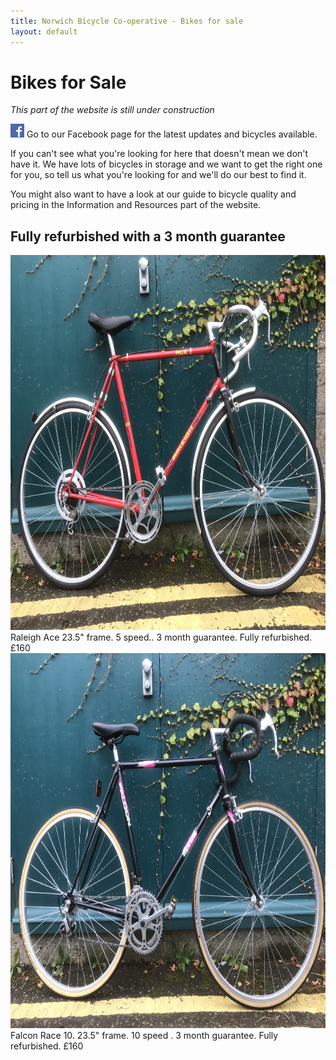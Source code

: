 ```yaml
---
title: Norwich Bicycle Co-operative - Bikes for sale
layout: default
---
```


Bikes for Sale
==============

*This part of the website is still under construction*

[![Go to our Facebook page](/static/images/fb_logo.png)](https://www.facebook.com/drbikeatuea/photos/a.10159358552855370.1073741830.312671550369/10159358553260370/?type=3&theater) Go to our Facebook page for the latest updates and bicycles available.

If you can't see what you're looking for here that doesn't mean we don't have it. We have lots of bicycles in storage and we want to get the right one for you, so tell us what you're looking for and we'll do our best to find it.

You might also want to have a look at our guide to bicycle quality and pricing in the Information and Resources part of the website.

Fully refurbished with a 3 month guarantee
------------------------------------------

<img src="/static/images/IMG_1147.JPG" width="800" height="600" />
Raleigh Ace 23.5" frame. 5 speed.. 3 month guarantee. Fully refurbished. £160

<img src="/static/images/IMG_1148.JPG" width="800" height="600" />
Falcon Race 10. 23.5" frame. 10 speed . 3 month guarantee. Fully refurbished. £160

